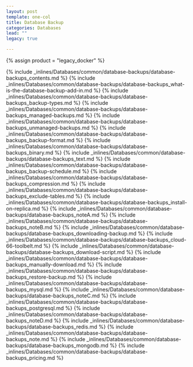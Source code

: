 ```yaml
---
layout: post
template: one-col
title: Database Backup
categories: Databases
lead: ""
legacy: true

---
```

{% assign product = "legacy_docker" %}


{% include _inlines/Databases/common/database-backups/database-backups_contents.md %}
{% include _inlines/Databases/common/database-backups/database-backups_what-is-the-database-backup-add-in.md %}
{% include _inlines/Databases/common/database-backups/database-backups_backup-types.md %}
{% include _inlines/Databases/common/database-backups/database-backups_managed-backups.md %}
{% include _inlines/Databases/common/database-backups/database-backups_unmanaged-backups.md %}
{% include _inlines/Databases/common/database-backups/database-backups_backup-format.md %}
{% include _inlines/Databases/common/database-backups/database-backups_binary.md %}
{% include _inlines/Databases/common/database-backups/database-backups_text.md %}
{% include _inlines/Databases/common/database-backups/database-backups_backup-schedule.md %}
{% include _inlines/Databases/common/database-backups/database-backups_compression.md %}
{% include _inlines/Databases/common/database-backups/database-backups_exclude-tables.md %}
{% include _inlines/Databases/common/database-backups/database-backups_install-on-replica.md %}
{% include _inlines/Databases/common/database-backups/database-backups_noteA.md %}
{% include _inlines/Databases/common/database-backups/database-backups_noteB.md %}
{% include _inlines/Databases/common/database-backups/database-backups_downloading-backup.md %}
{% include _inlines/Databases/common/database-backups/database-backups_cloud-66-toolbelt.md %}
{% include _inlines/Databases/common/database-backups/database-backups_download-script.md %}
{% include _inlines/Databases/common/database-backups/database-backups_manually-download.md %}
{% include _inlines/Databases/common/database-backups/database-backups_restore-backup.md %}
{% include _inlines/Databases/common/database-backups/database-backups_mysql.md %}
{% include _inlines/Databases/common/database-backups/database-backups_noteC.md %}
{% include _inlines/Databases/common/database-backups/database-backups_postgresql.md %}
{% include _inlines/Databases/common/database-backups/database-backups_noteD.md %}
{% include _inlines/Databases/common/database-backups/database-backups_redis.md %}
{% include _inlines/Databases/common/database-backups/database-backups_note.md %}
{% include _inlines/Databases/common/database-backups/database-backups_mongodb.md %}
{% include _inlines/Databases/common/database-backups/database-backups_pricing.md %}
